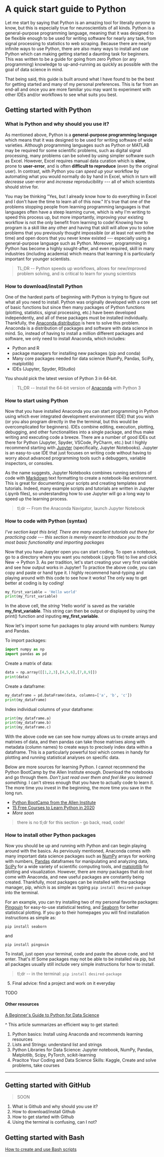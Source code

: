 # A quick start guide to Python

Let me start by saying that Python is an amazing tool for literally *anyone* to know, but this is especially true for neuroscientists of all kinds. Python is a general-purpose programming language, meaning that it was designed to be flexible enough to be used for writing software for nearly any task, from signal processing to statistics to web scraping. Because there are nearly infinite ways to use Python, there are also many ways to install and use Python which can making getting started a daunting task for beginners. This was written to be a guide for going from zero Python (or any programming) knowledge to up-and-running as quickly as possible with the goal of data science in mind.

That being said, this guide is built around what I have found to be the best for getting started and many of my personal preferences. This is far from an end-all and once you are more familiar you may want to experiment with other IDEs and/or workflows to see what suits you best.

## Getting started with Python

### What is Python and why should you use it?

As mentioned above, Python is a **general-purpose programming language** which means that it was designed to be used for writing software of wide varieties. Although programming languages such as Python or MATLAB may be required for some scientific problems, such as digital signal processing, many problems can be solved by using simpler software such as Excel. However, Excel requires manual data curation which is **slow**, prone to **user-error**, and is often **difficult to reproduce** (even by the original user). In contrast, with Python you can _*speed up*_ your workflow by automating what you would normally do by hand in Excel, which in turn will _*decrease*_ user-error and _*increase*_ reproducibility --- all of which scientists should strive for.

You may be thinking "Yes, but I already know how to do everything in Excel and I don't have the time to learn all of this now." It's true that one of the problems stopping people from learning programming languages is that languages often have a steep learning curve, which is why I'm writing to speed this process up, but more importantly, improving your existing workflow is not the only benefit from learning to code! Knowing how to program is a skill like any other and having that skill will allow you to solve problems that you previously thought impossible (or at least not worth the time) and open doors that you never knew existed --- especially using a general-purpose language such as Python. Moreover, programming in Python has become a highly sought-after, and even required, skill in many industries (including academia) which means that learning it is particularly important for younger scientists.

> TL;DR -- Python speeds up workflows, allows for new/improved problem solving, and is critical to learn for young scientists

### How to download/install Python

One of the hardest parts of beginning with Python is trying to figure out what all you need to install. Python was originally developed with a core set of basic functions but since then many packages of Python functions (plotting, statistics, signal processing, etc.) have been developed independently, and all of these packages must be installed individually. Thankfully, the [Anaconda distribution](https://www.anaconda.com/products/individual) is here to solve this problem. Anaconda is a distribution of packages and software with data science in mind. So, instead of having to install a million different packages and software, we only need to install Anaconda, which includes:

* Python and R
* package managers for installing new packages (pip and conda)
* Many core packages needed for data science (NumPy, Pandas, SciPy, matplotlib)
* IDEs (Jupyter, Spyder, RStudio)

You should pick the latest version of Python 3 in 64-bit.

> TL;DR -- Install the 64-bit version of [Anaconda](https://www.anaconda.com/products/individual) with Python 3

### How to start using Python

Now that you have installed Anaconda you can start programming in Python using which ever integrated development environment (IDE) that you wish (or you also program directly in the the terminal, but this would be overcomplicated for beginners). IDEs combine editing, execution, plotting, debugging, and other functionalities into a single package, and thus make writing and executing code a breeze. There are a number of good IDEs out there for Python (Jupyter, Spyder, VSCode, PyCharm, etc.) but I highly recommend starting with [Jupyter](https://jupyter.org/) (specifically, Jupyter Notebooks). Jupyter is an easy-to-use IDE that just focuses on writing code without having to worry about advanced programming tools such a debuggers, variable inspectors, or consoles.

As the name suggests, Jupyter Notebooks combines running sections of code with  [Markdown](https://commonmark.org/help/) text formatting to create a notebook-like environment. This is great for documenting your scripts and creating templates and tutorials. Indeed, many example scripts and tutorials are written in Jupyter (.ipynb files), so understanding how to use Jupyter will go a long way to speed up the learning process.

> tl;dr -- From the Anaconda Navigator, launch Jupyter Notebook

### How to code with Python (syntax)

*I've section kept this brief. There are many excellent tutorials out there for practicing code --- this section is merely meant to introduce you to the most basic functionality and importing packages*

Now that you have Jupyter open you can start coding. To open a notebook, go to a directory where you want you notebook (.ipynb file) to live and click New -> Python 3. As per tradition, let's start creating your very first variable and see how output works in Jupyter! To practice the above code, you can copy and paste or hand type it. I highly recommend hand-typing and playing around with this code to see how it works! The only way to get better at coding is by coding!

```Python
my_first_variable = 'Hello world'
print(my_first_variable)
```

In the above cell, the *string* 'Hello world' is saved as the variable **my_first_variable**. This string can then be output or displayed by using the print() function and inputing **my_first_variable**.

Now let's import some fun packages to play around with numbers: Numpy and Pandas.

To import packages:

```Python
import numpy as np
import pandas as pd
```

Create a matrix of data:
```Python
data = np.array([[1,2,3],[4,5,6],[7,8,9]])
print(data)
```

Create a dataframe:
```Python
my_dataframe = pd.DataFrame(data, columns=['a', 'b', 'c'])
print(my_dataframe)
```

Index individual columns of your dataframe:
```Python
print(my_dataframe.a)
print(my_dataframe.b)
print(my_dataframe.c)
```

With the above code we can see how numpy allows us to create arrays and matrixes of data, and then pandas can take those matrixes along with metadata (column names) to create ways to precisely index data within a dataframe. This is a particularly powerful tool which comes in handy for plotting and running statistical analyses on specific data.

Below are more sources for learning Python. I cannot recommend the Python BootCamp by the Allen Institute enough. Download the notebooks and go through them. *Don't just read over them and feel like you learned something.* I can't stress enough that you have to actually code to learn it. The more time you invest in the beginning, the more time you save in the long run.

* [Python BootCamp from the Allen Institute](https://github.com/AllenInstitute/SWDB_2019)
* [15 Free Courses to Learn Python in 2020](https://medium.com/swlh/5-free-python-courses-for-beginners-to-learn-online-e1ca90687caf)
* *More soon*

> there is no tl;dr for this section - go back, read, code!

### How to install other Python packages

Now you should be up and running with Python and can begin playing around with the basics. As perviously mentioned, Anaconda comes with many important data science packages such as [NumPy](https://numpy.org/) arrays for working with numbers, [Pandas](https://pandas.pydata.org/) dataframes for manipulating and analyzing data, [SciPy](https://www.scipy.org/) for a wide variety of scientific computing tools, and [matplotlib](https://matplotlib.org/) for plotting and visualization. However, there are *many* packages that do not come with Anaconda, and new useful packages are constantly being created. Thankfully, most packages can be installed with the package manager, pip, which is as simple as typing ```pip install desired-package``` into the terminal.

For an example, you can try installing two of my personal favorite packages: [Pingouin](https://pingouin-stats.org/index.html) for easy-to-use statistical testing, and [Seaborn](https://seaborn.pydata.org/index.html) for better statistical plotting. If you go to their homepages you will find installation instructions as simple as:

    pip install seaborn

and

    pip install pingouin

To install, just open your terminal, code and paste the above code, and hit enter. That's it! Some packages may not be able to be installed via pip, but all packages usually still include very simple instructions for how to install.

> tl;dr -- in the terminal: ```pip install desired-package```

5. Final advice: find a project and work on it everyday

TODO


#### Other resources

[A Beginner's Guide to Python for Data Science](https://towardsdatascience.com/a-beginners-guide-to-python-for-data-science-60ef022b7b67)

^ This article summarizes an efficient way to get started:
1. Python basics: Install using Anaconda and recommends learning resources
2. Lists and Strings: understand list and strings
3. Python Libraries for Data Science: Jupyter notebook, NumPy, Pandas, Matplotlib, Scipy, PyTorch, scikit-learning
4. Pracitce Your Coding and Data Science Skills: Kaggle, Create and solve problems, take courses

---

## Getting started with GitHub

> SOON

1. What is Github and why should you use it?
2. How to download/install Github
2. How to get started with Github
3. Using the terminal is confusing, can I not?


## Getting started with Bash

[How to create and use Bash scripts](https://www.taniarascia.com/how-to-create-and-use-bash-scripts/)
